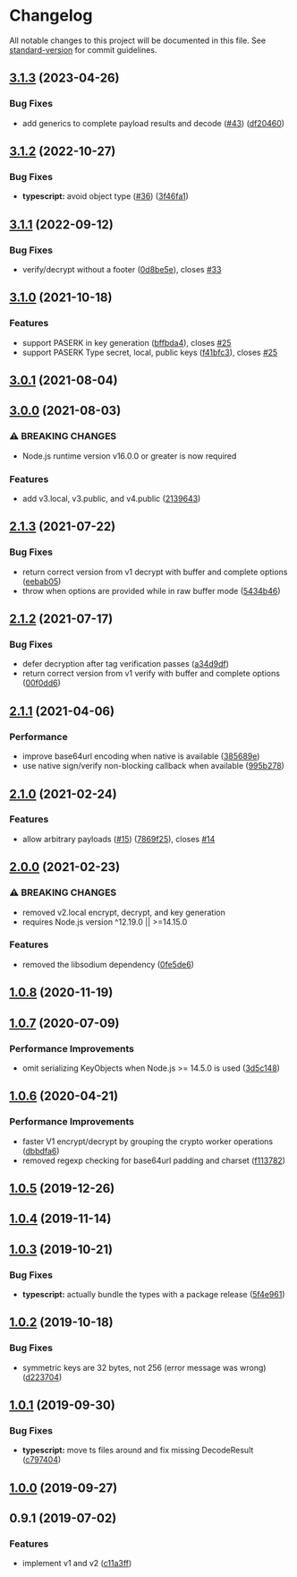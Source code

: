 # Changelog

All notable changes to this project will be documented in this file. See [standard-version](https://github.com/conventional-changelog/standard-version) for commit guidelines.

## [3.1.3](https://github.com/panva/paseto/compare/v3.1.2...v3.1.3) (2023-04-26)


### Bug Fixes

* add generics to complete payload results and decode ([#43](https://github.com/panva/paseto/issues/43)) ([df20460](https://github.com/panva/paseto/commit/df20460b72b5c53a3b38b6126df21eaac7940b95))

## [3.1.2](https://github.com/panva/paseto/compare/v3.1.1...v3.1.2) (2022-10-27)


### Bug Fixes

* **typescript:** avoid object type ([#36](https://github.com/panva/paseto/issues/36)) ([3f46fa1](https://github.com/panva/paseto/commit/3f46fa1b8e7835f91045ea636f8e04b5524a7d4a))

## [3.1.1](https://github.com/panva/paseto/compare/v3.1.0...v3.1.1) (2022-09-12)


### Bug Fixes

* verify/decrypt without a footer ([0d8be5e](https://github.com/panva/paseto/commit/0d8be5e0266363437f1afe007e74933556692919)), closes [#33](https://github.com/panva/paseto/issues/33)

## [3.1.0](https://github.com/panva/paseto/compare/v3.0.1...v3.1.0) (2021-10-18)


### Features

* support PASERK in key generation ([bffbda4](https://github.com/panva/paseto/commit/bffbda4591ade9e1813c10f5279771c5e611ae81)), closes [#25](https://github.com/panva/paseto/issues/25)
* support PASERK Type secret, local, public keys ([f41bfc3](https://github.com/panva/paseto/commit/f41bfc3835082a7802dde3ec6f1d64190309e213)), closes [#25](https://github.com/panva/paseto/issues/25)

## [3.0.1](https://github.com/panva/paseto/compare/v3.0.0...v3.0.1) (2021-08-04)

## [3.0.0](https://github.com/panva/paseto/compare/v2.1.3...v3.0.0) (2021-08-03)


### ⚠ BREAKING CHANGES

* Node.js runtime version v16.0.0 or greater is now required

### Features

* add v3.local, v3.public, and v4.public ([2139643](https://github.com/panva/paseto/commit/2139643b74ff602081c168f713c28f17ae58d9d7))

## [2.1.3](https://github.com/panva/paseto/compare/v2.1.2...v2.1.3) (2021-07-22)


### Bug Fixes

* return correct version from v1 decrypt with buffer and complete options ([eebab05](https://github.com/panva/paseto/commit/eebab0554797ab8e7c186bb595ce2e226b4d7374))
* throw when options are provided while in raw buffer mode ([5434b46](https://github.com/panva/paseto/commit/5434b4671e50383c76fdbb0d8ffb52da40227d4c))

## [2.1.2](https://github.com/panva/paseto/compare/v2.1.1...v2.1.2) (2021-07-17)


### Bug Fixes

* defer decryption after tag verification passes ([a34d9df](https://github.com/panva/paseto/commit/a34d9df4f670c11d46c0fc3458f09f14bfd560e1))
* return correct version from v1 verify with buffer and complete options ([00f0dd6](https://github.com/panva/paseto/commit/00f0dd6e526bda945934e4a00f2f586b57e12900))

## [2.1.1](https://github.com/panva/paseto/compare/v2.1.0...v2.1.1) (2021-04-06)


### Performance

* improve base64url encoding when native is available ([385689e](https://github.com/panva/paseto/commit/385689ef54390e9f8cbb72af21cac6350e996f72))
* use native sign/verify non-blocking callback when available ([995b278](https://github.com/panva/paseto/commit/995b2780556f4843c655117205d7454f9086eef4))

## [2.1.0](https://github.com/panva/paseto/compare/v2.0.0...v2.1.0) (2021-02-24)


### Features

* allow arbitrary payloads ([#15](https://github.com/panva/paseto/issues/15)) ([7869f25](https://github.com/panva/paseto/commit/7869f2516dc745228e9bfd7351f3df62710813b0)), closes [#14](https://github.com/panva/paseto/issues/14)

## [2.0.0](https://github.com/panva/paseto/compare/v1.0.8...v2.0.0) (2021-02-23)


### ⚠ BREAKING CHANGES

* removed v2.local encrypt, decrypt, and key generation
* requires Node.js version ^12.19.0 || >=14.15.0

### Features

* removed the libsodium dependency ([0fe5de6](https://github.com/panva/paseto/commit/0fe5de69925ed2c98e1d6527da9a3ac961349145))

## [1.0.8](https://github.com/panva/paseto/compare/v1.0.7...v1.0.8) (2020-11-19)

## [1.0.7](https://github.com/panva/paseto/compare/v1.0.6...v1.0.7) (2020-07-09)


### Performance Improvements

* omit serializing KeyObjects when Node.js >= 14.5.0 is used ([3d5c148](https://github.com/panva/paseto/commit/3d5c1487df714a0bf62a4fc5f89d280a8c649f09))



## [1.0.6](https://github.com/panva/paseto/compare/v1.0.5...v1.0.6) (2020-04-21)


### Performance Improvements

* faster V1 encrypt/decrypt by grouping the crypto worker operations ([dbbdfa6](https://github.com/panva/paseto/commit/dbbdfa631a5afe1fa4790d681e382bb2ad44d46c))
* removed regexp checking for base64url padding and charset ([f113782](https://github.com/panva/paseto/commit/f113782092d56cb122a94556e8b5214f3cc361b4))



## [1.0.5](https://github.com/panva/paseto/compare/v1.0.4...v1.0.5) (2019-12-26)



## [1.0.4](https://github.com/panva/paseto/compare/v1.0.3...v1.0.4) (2019-11-14)



## [1.0.3](https://github.com/panva/paseto/compare/v1.0.2...v1.0.3) (2019-10-21)


### Bug Fixes

* **typescript:** actually bundle the types with a package release ([5f4e961](https://github.com/panva/paseto/commit/5f4e961f954e6181c79abf20f5b69d2cfd675a33))

## [1.0.2](https://github.com/panva/paseto/compare/v1.0.1...v1.0.2) (2019-10-18)


### Bug Fixes

* symmetric keys are 32 bytes, not 256 (error message was wrong) ([d223704](https://github.com/panva/paseto/commit/d223704))



## [1.0.1](https://github.com/panva/paseto/compare/v1.0.0...v1.0.1) (2019-09-30)


### Bug Fixes

* **typescript:** move ts files around and fix missing DecodeResult ([c797404](https://github.com/panva/paseto/commit/c797404))



## [1.0.0](https://github.com/panva/paseto/compare/v0.9.1...v1.0.0) (2019-09-27)



## 0.9.1 (2019-07-02)


### Features

* implement v1 and v2 ([c11a3ff](https://github.com/panva/paseto/commit/c11a3ff))

